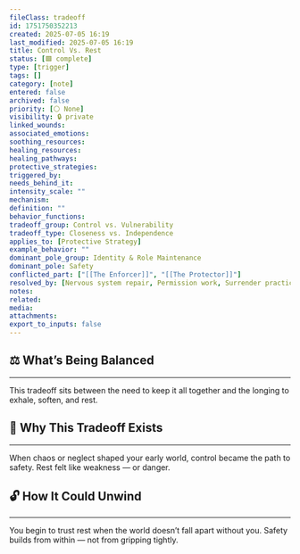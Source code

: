 ```yaml
---
fileClass: tradeoff
id: 1751750352213
created: 2025-07-05 16:19
last_modified: 2025-07-05 16:19
title: Control Vs. Rest
status: [🟩 complete]
type: [trigger]
tags: []
category: [note]
entered: false
archived: false
priority: [⚪ None]
visibility: 🔒 private
linked_wounds: 
associated_emotions: 
soothing_resources: 
healing_resources: 
healing_pathways: 
protective_strategies: 
triggered_by: 
needs_behind_it: 
intensity_scale: ""
mechanism: 
definition: ""
behavior_functions: 
tradeoff_group: Control vs. Vulnerability
tradeoff_type: Closeness vs. Independence
applies_to: [Protective Strategy]
example_behavior: ""
dominant_pole_group: Identity & Role Maintenance
dominant_pole: Safety
conflicted_part: ["[[The Enforcer]]", "[[The Protector]]"]
resolved_by: [Nervous system repair, Permission work, Surrender practice]
notes: 
related: 
media: 
attachments: 
export_to_inputs: false
---
```


## ⚖️ What’s Being Balanced
---
This tradeoff sits between the need to keep it all together and the longing to exhale, soften, and rest.

## 🤔 Why This Tradeoff Exists
---
When chaos or neglect shaped your early world, control became the path to safety. Rest felt like weakness — or danger.

## 🔓 How It Could Unwind
---
You begin to trust rest when the world doesn’t fall apart without you. Safety builds from within — not from gripping tightly.
